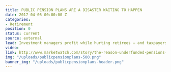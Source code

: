```yaml
---
title: PUBLIC PENSION PLANS ARE A DISASTER WAITING TO HAPPEN
date: 2017-04-05 00:00:00 Z
categories:
- Retirement
position: 0
status: current
source: external
lead: Investment managers profit while hurting retirees — and taxpayers.
video: 
link: http://www.marketwatch.com/story/the-reason-underfunded-pensions-are-a-disaster-waiting-to-happen-2017-04-03
img: "/uploads/publicpensionplans-500.png"
banner_img: "/uploads/publicpensionplans-header.png"
---
```


